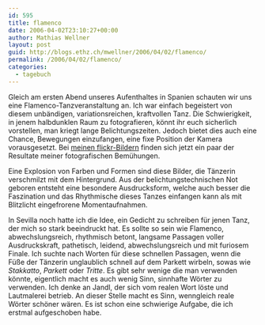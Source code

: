 ```yaml
---
id: 595
title: flamenco
date: 2006-04-02T23:10:27+00:00
author: Mathias Wellner
layout: post
guid: http://blogs.ethz.ch/mwellner/2006/04/02/flamenco/
permalink: /2006/04/02/flamenco/
categories:
  - tagebuch
---
```

Gleich am ersten Abend unseres Aufenthaltes in Spanien schauten wir uns eine Flamenco-Tanzveranstaltung an. Ich war einfach begeistert von diesem unbändigen, variationsreichen, kraftvollen Tanz. Die Schwierigkeit, in jenem halbdunklen Raum zu fotografieren, könnt ihr euch sicherlich vorstellen, man kriegt lange Belichtungszeiten. Jedoch bietet dies auch eine Chance, Bewegungen einzufangen, eine fixe Position der Kamera vorausgesetzt. Bei [meinen flickr-Bildern](https://www.flickr.com/photos/mwellner) finden sich jetzt ein paar der Resultate meiner fotografischen Bemühungen. </p> 

Eine Explosion von Farben und Formen sind diese Bilder, die Tänzerin verschmilzt mit dem Hintergrund. Aus der belichtungstechnischen Not geboren entsteht eine besondere Ausdrucksform, welche auch besser die Faszination und das Rhythmische dieses Tanzes einfangen kann als mit Blitzlicht eingefrorene Momentaufnahmen. 

In Sevilla noch hatte ich die Idee, ein Gedicht zu schreiben für jenen Tanz, der mich so stark beeindruckt hat. Es sollte so sein wie Flamenco, abwechslungsreich, rhythmisch betont, langsame Passagen voller Ausdruckskraft, pathetisch, leidend, abwechslungsreich und mit furiosem Finale. Ich suchte nach Worten für diese schnellen Passagen, wenn die Füße der Tänzerin unglaublich schnell auf dem Parkett wirbeln, sowas wie _Stakkatto_, _Parkett_ oder _Tritte_. Es gibt sehr wenige die man verwenden könnte, eigentlich macht es auch wenig Sinn, sinnhafte Wörter zu verwenden. Ich denke an Jandl, der sich vom realen Wort löste und Lautmalerei betrieb. An dieser Stelle macht es Sinn, wenngleich reale Wörter schöner wären. Es ist schon eine schwierige Aufgabe, die ich erstmal aufgeschoben habe.